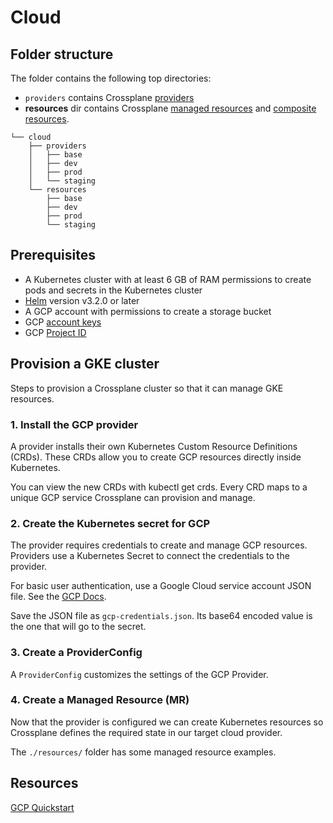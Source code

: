 # Cloud

## Folder structure

The folder contains the following top directories:

- `providers` contains Crossplane [providers](https://docs.crossplane.io/v1.12/concepts/providers/)
- **resources** dir contains Crossplane [managed resources](https://docs.crossplane.io/v1.12/concepts/managed-resources/) and [composite resources](https://docs.crossplane.io/v1.12/concepts/composition/).

```text
└── cloud
    ├── providers
    │   ├── base
    │   ├── dev
    │   ├── prod
    │   └── staging
    └── resources
        ├── base
        ├── dev
        ├── prod
        └── staging
```

## Prerequisites

- A Kubernetes cluster with at least 6 GB of RAM permissions to create pods and secrets in the Kubernetes cluster
- [Helm](https://helm.sh/) version v3.2.0 or later
- A GCP account with permissions to create a storage bucket
- GCP [account keys](https://cloud.google.com/iam/docs/creating-managing-service-account-keys)
- GCP [Project ID](https://support.google.com/googleapi/answer/7014113?hl=en)

## Provision a GKE cluster

Steps to provision a Crossplane cluster so that it can manage GKE resources.

### 1. Install the GCP provider

A provider installs their own Kubernetes Custom Resource Definitions (CRDs). These CRDs allow you to create GCP resources directly inside Kubernetes.

You can view the new CRDs with kubectl get crds. Every CRD maps to a unique GCP service Crossplane can provision and manage.

### 2. Create the Kubernetes secret for GCP

The provider requires credentials to create and manage GCP resources.
Providers use a Kubernetes Secret to connect the credentials to the provider.

For basic user authentication, use a Google Cloud service account JSON file.
See the [GCP Docs](https://cloud.google.com/iam/docs/creating-managing-service-account-keys).

Save the JSON file as `gcp-credentials.json`. Its base64 encoded value is the one that will go
to the secret.

### 3. Create a ProviderConfig

A `ProviderConfig` customizes the settings of the GCP Provider.

### 4. Create a Managed Resource (MR)

Now that the provider is configured we can create Kubernetes resources so Crossplane
defines the required state in our target cloud provider.

The `./resources/` folder has some managed resource examples.

## Resources

[GCP Quickstart](https://docs.crossplane.io/v1.12/getting-started/provider-gcp/)
